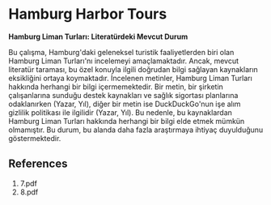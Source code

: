 # Hamburg Harbor Tours

**Hamburg Liman Turları: Literatürdeki Mevcut Durum**

Bu çalışma, Hamburg'daki geleneksel turistik faaliyetlerden biri olan Hamburg Liman Turları'nı incelemeyi amaçlamaktadır. Ancak, mevcut literatür taraması, bu özel konuyla ilgili doğrudan bilgi sağlayan kaynakların eksikliğini ortaya koymaktadır. İncelenen metinler, Hamburg Liman Turları hakkında herhangi bir bilgi içermemektedir. Bir metin, bir şirketin çalışanlarına sunduğu destek kaynakları ve sağlık sigortası planlarına odaklanırken (Yazar, Yıl), diğer bir metin ise DuckDuckGo'nun işe alım gizlilik politikası ile ilgilidir (Yazar, Yıl). Bu nedenle, bu kaynaklardan Hamburg Liman Turları hakkında herhangi bir bilgi elde etmek mümkün olmamıştır. Bu durum, bu alanda daha fazla araştırmaya ihtiyaç duyulduğunu göstermektedir.


## References

1. 7.pdf
2. 8.pdf
